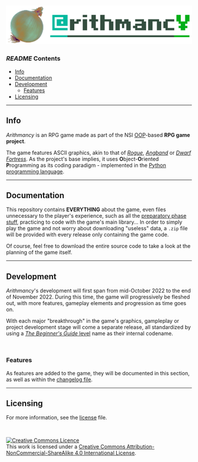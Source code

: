 # ![so much layers](/__prep/docs/assets/cromniomancy.png)

### *README* Contents
- [Info](#info)
- [Documentation](#documentation)
- [Development](#development)
    - [Features](#features)
- [Licensing](#licensing)

---


## Info

*Arithmancy* is an RPG game made as part of the NSI [OOP](https://en.wikipedia.org/wiki/Object-oriented_programming)-based __RPG game project__.

The game features ASCII graphics, akin to that of [*Rogue*](https://en.wikipedia.org/wiki/Rogue_(video_game)), [*Angband*](https://rephial.org/) or [*Dwarf Fortress*](https://www.bay12games.com/dwarves/screens.html). As the project's base implies, it uses **O**bject-**O**riented **P**rogramming as its coding paradigm - implemented in the [Python programming language](https://python.org).

---

## Documentation

This repository contains **EVERYTHING** about the game, even files unnecessary to the player's experience, such as all the [preparatory phase stuff](/__prep/), practicing to code with the game's main library... In order to simply play the game and not worry about downloading "useless" data, a `.zip` file will be provided with every release only containing the game code.

Of course, feel free to download the entire source code to take a look at the planning of the game itself.

---

## Development

*Arithmancy*'s development will first span from mid-October 2022 to the end of November 2022. During this time, the game will progressively be fleshed out, with more features, gameplay elements and progression as time goes on.

With each major "breakthrough" in the game's graphics, gampleplay or project development stage will come a separate release, all standardized by using a [*The Beginner's Guide* level](https://the-beginners-guide.fandom.com/wiki/List_of_levels) name as their internal codename.

&nbsp;

### Features

As features are added to the game, they will be documented in this section, as well as within the [changelog file](CHANGELOG.md).

---

## Licensing

For more information, see the [license](LICENSE) file.

&nbsp;

<a rel="license" href="http://creativecommons.org/licenses/by-nc-sa/4.0/"><img alt="Creative Commons Licence" style="border-width:0" src="https://i.creativecommons.org/l/by-nc-sa/4.0/88x31.png" /></a><br />This work is licensed under a <a rel="license" href="http://creativecommons.org/licenses/by-nc-sa/4.0/">Creative Commons Attribution-NonCommercial-ShareAlike 4.0 International License</a>.